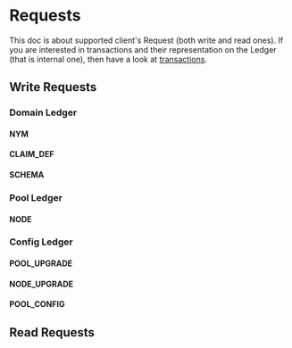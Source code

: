 # Requests
This doc is about supported client's Request (both write and read ones).
If you are interested in transactions and their representation on the Ledger (that is internal one),
then have a look at [transactions](transactions.md).


## Write Requests

### Domain Ledger

#### NYM

#### CLAIM_DEF

#### SCHEMA

### Pool Ledger

#### NODE

### Config Ledger

#### POOL_UPGRADE

#### NODE_UPGRADE

#### POOL_CONFIG

## Read Requests